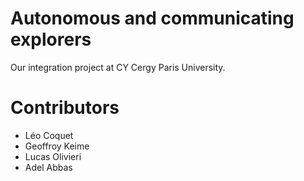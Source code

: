 # Autonomous and communicating explorers
Our integration project at CY Cergy Paris University.

# Contributors

- Léo Coquet
- Geoffroy Keime
- Lucas Olivieri
- Adel Abbas
